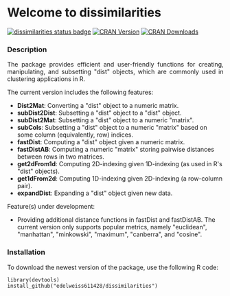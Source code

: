 # Welcome to dissimilarities
[![dissimilarities status badge](https://edelweiss611428.r-universe.dev/dissimilarities/badges/version)](https://edelweiss611428.r-universe.dev/dissimilarities)
[![CRAN Version](https://img.shields.io/cran/v/dissimilarities?label=CRAN&style=flat-square)](https://CRAN.R-project.org/package=dissimilarities)
[![CRAN Downloads](https://cranlogs.r-pkg.org/badges/dissimilarities)](https://CRAN.R-project.org/package=dissimilarities)

### Description

<p align="justify"> The package provides efficient and user-friendly functions for creating, manipulating, and subsetting "dist" objects, which are commonly used in clustering applications in R. </p> 

The current version includes the following features:    
     
- **Dist2Mat**: Converting a "dist" object to a numeric matrix.
- **subDist2Dist**: Subsetting a "dist" object to a  "dist" object.
- **subDist2Mat**: Subsetting a "dist" object to a numeric "matrix".
- **subCols**: Subsetting a "dist" object to a numeric "matrix" based on some column (equivalently, row) indices.
- **fastDist**: Computing a "dist" object given a numeric matrix.
- **fastDistAB**: Computing a numeric "matrix" storing pairwise distances between rows in two matrices.
- **get2dFrom1d**: Computing 2D-indexing given 1D-indexing (as used in R's "dist" objects).
- **get1dFrom2d**: Computing 1D-indexing given 2D-indexing (a row-column pair).
- **expandDist**: Expanding a "dist" object given new data.
  
Feature(s) under development:   
  
- Providing additional distance functions in fastDist and fastDistAB. The current version only supports popular metrics, namely "euclidean", "manhattan", "minkowski", "maximum", "canberra", and "cosine".

 ### Installation

 To download the newest version of the package, use the following R code: 

```
library(devtools)
install_github("edelweiss611428/dissimilarities") 
```
